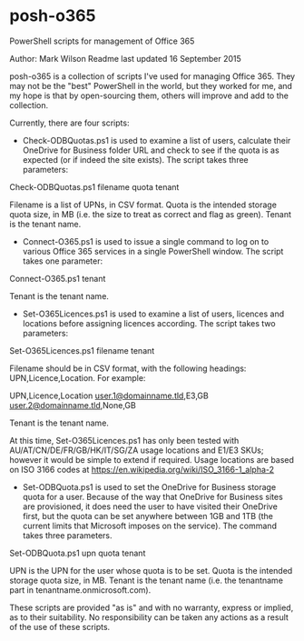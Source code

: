 # posh-o365
PowerShell scripts for management of Office 365

Author: Mark Wilson
Readme last updated 16 September 2015

posh-o365 is a collection of scripts I've used for managing Office 365. They may not be the "best" PowerShell in the world, but they worked for me, and my hope is that by open-sourcing them, others will improve and add to the collection.

Currently, there are four scripts:

* Check-ODBQuotas.ps1 is used to examine a list of users, calculate their OneDrive for Business folder URL and check to see if the quota is as expected (or if indeed the site exists). The script takes three parameters:

Check-ODBQuotas.ps1 filename quota tenant

Filename is a list of UPNs, in CSV format.
Quota is the intended storage quota size, in MB (i.e. the size to treat as correct and flag as green).
Tenant is the tenant name.

* Connect-O365.ps1 is used to issue a single command to log on to various Office 365 services in a single PowerShell window. The script takes one parameter:

Connect-O365.ps1 tenant

Tenant is the tenant name.

* Set-O365Licences.ps1 is used to examine a list of users, licences and locations before assigning licences according. The script takes two parameters:

Set-O365Licences.ps1 filename tenant

Filename should be in CSV format, with the following headings: UPN,Licence,Location. For example:

UPN,Licence,Location
user.1@domainname.tld,E3,GB
user.2@domainname.tld,None,GB

Tenant is the tenant name.

At this time, Set-O365Licences.ps1 has only been tested with AU/AT/CN/DE/FR/GB/HK/IT/SG/ZA usage locations and E1/E3 SKUs; however it would be simple to extend if required. Usage locations are based on ISO 3166 codes at https://en.wikipedia.org/wiki/ISO_3166-1_alpha-2

* Set-ODBQuota.ps1 is used to set the OneDrive for Business storage quota for a user. Because of the way that OneDrive for Business sites are provisioned, it does need the user to have visited their OneDrive first, but the quota can be set anywhere between 1GB and 1TB (the current limits that Microsoft imposes on the service).  The command takes three parameters.

Set-ODBQuota.ps1 upn quota tenant

UPN is the UPN for the user whose quota is to be set.
Quota is the intended storage quota size, in MB.
Tenant is the tenant name (i.e. the tenantname part in tenantname.onmicrosoft.com).

These scripts are provided "as is" and with no warranty, express or implied, as to their suitability. No responsibility can be taken any actions as a result of the use of these scripts.
